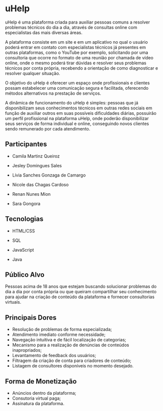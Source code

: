 # uHelp
  uHelp é uma plataforma criada para auxiliar pessoas comuns a resolver problemas técnicos do dia a dia, através de consultas online com especialistas das mais diversas áreas. 
  
  A plataforma consiste em um site e em um aplicativo no qual o usuário poderá entrar em contato com especialistas técnicos já presentes em outras plataformas, como o YouTube por exemplo, solicitando por uma consultoria que ocorre no formato de uma reunião por chamada de vídeo online, onde o mesmo poderá tirar dúvidas e resolver seus problemas técnicos por conta própria, recebendo a orientação de como diagnosticar e resolver qualquer situação. 

  O objetivo do uHelp é oferecer um espaço onde profissionais e clientes possam estabelecer uma comunicação segura e facilitada, oferecendo métodos alternativos na prestação de serviços.
  
  A dinâmica de funcionamento do uHelp é simples: pessoas que já disponibilizam seus conhecimentos técnicos em outras redes sociais em função de auxiliar outros em suas possíveis dificuldades diárias, possuirão um perfil profissional na plataforma uHelp, onde poderão disponibilizar seus serviços de forma individual e online, conseguindo novos clientes sendo remunerado por cada atendimento.

## Participantes 

- Camila Martinz Queiroz 

- Jesley Domingues Sales 

- Lívia Sanches Gonzaga de Camargo 

- Nicole das Chagas Cardoso 

- Renan Nunes Mion 

- Sara Gongora 

## Tecnologias 

- HTML/CSS 

- SQL 

- JavaScript 

- Java 

## Público Alvo 
Pessoas acima de 18 anos que estejam buscando solucionar problemas do dia a dia por conta própria ou que queiram compartilhar seu conhecimento para ajudar na criação de conteúdo da plataforma e fornecer consultorias virtuais.

## Principais Dores 
- Resolução de problemas de forma especializada;
- Atendimento imediato conforme necessidade;
- Navegação intuitiva e de fácil localização de categorias;
- Mecanismo para a realização de denúncias de conteúdos inapropriados;
- Levantamento de feedback dos usuários;
- Filtragem da criação de conta para criadores de conteúdo;
- Listagem de consultores disponíveis no momento desejado.

## Forma de Monetização 
- Anúncios dentro da plataforma;
- Consutoria virtual paga;
- Assinatura da plataforma.
